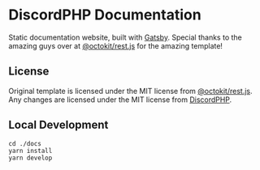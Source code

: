 # DiscordPHP Documentation

Static documentation website, built with [Gatsby](https://www.gatsbyjs.org/).
Special thanks to the amazing guys over at [@octokit/rest.js](https://octokit.github.io/rest.js/) for the amazing template!

## License

Original template is licensed under the MIT license from [@octokit/rest.js](https://github.com/octokit/rest.js/blob/master/LICENSE).
Any changes are licensed under the MIT license from [DiscordPHP](https://github.com/discord-php/DiscordPHP/blob/master/LICENSE.md).

## Local Development

```
cd ./docs
yarn install
yarn develop
```
